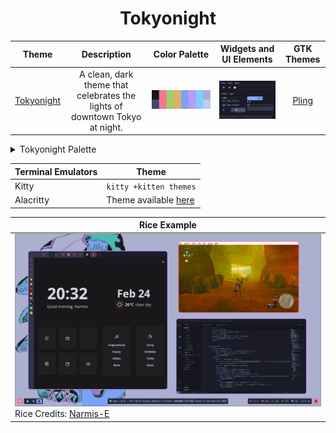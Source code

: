 <h1 align="center">Tokyonight</h1>

| Theme | Description | Color Palette | Widgets and UI Elements | GTK Themes |
| :---: | :---: | :---: | :---: | :---: |
| [Tokyonight](https://github.com/enkia/tokyo-night-vscode-theme) | A clean, dark theme that celebrates the lights of downtown Tokyo at night. | ![Tokyonight Palette](./tokyonight_palette.png) | ![Tokyonight Widgets and UI Elements](./tokyonight_widgets.png) | [Pling](https://www.pling.com/p/1681315/) |

<details>
<summary>Tokyonight Palette</summary>

| Code | Colour             | Hex       | Code | Colour             | Hex       |
|------|--------------------|-----------|------|--------------------|-----------|
| 1    | Background         | `#15161E` | 9    | Background-bright  | `#414868` |
| 2    | Red                | `#F7768E` |	10	 | -									|						|
| 3    | Green              | `#9ECE6A` | 11   | -									|						|
| 4    | Yellow             | `#E0AF68` | 12   | -									|						|
| 5	   | Blue	              | `#7AA2F7` | 13   | -									|						|
| 6    | Purple             | `#BB9AF7` | 14   | -									|						|
| 7    | Cyan               | `#7DCFFF` | 15   | -									|						|
| 8    | Foreground         | `#A9B1D6` | 16	 | Foreground-Bright  | `#C0CAF5` |

</details> 

| Terminal Emulators | Theme																																																				|
|--------------------|--------------------------------------------------------------------------------------------------------------|
| Kitty							 | `kitty +kitten themes`																																												|
| Alacritty					 | Theme available [here](https://github.com/zatchheems/tokyo-night-alacritty-theme/blob/main/tokyo-night.yaml) |

| Rice Example |
| --- |
|![Tokyonight Rice Example](https://raw.githubusercontent.com/Narmis-E/hyprland-dots/main/tokyonight/images/rice2.png)<br>Rice Credits: [Narmis-E](https://github.com/Narmis-E/hyprland-dots) |